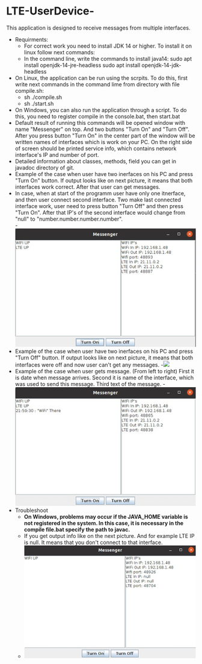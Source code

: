 # LTE-UserDevice-
This application is designed to receive messages from multiple interfaces.

- Requirments:
  - For correct work you need to install JDK 14 or higher. To install it on linux follow next commands:
  - In the command line, write the commands to install java14:
    sudo apt install openjdk-14-jre-headless
    sudo apt install openjdk-14-jdk-headless
- On Linux, the application can be run using the scrpits. To do this, first write next commands in the command lime from directory with file compile.sh:
  - sh ./compile.sh
  - sh ./start.sh 
- On Windows, you can also run the application through a script. To do this, you need to register compile in the console.bat, then start.bat
- Default result of running this commands will be opened window with name "Messenger" on top. And two buttons "Turn On" and "Turn Off". After you press button "Turn On" in the center part of the window will be written names of interfaces which is work on your PC. On the right side of screen should be printed service info, which contains network interface's IP and number of port.
- Detailed information about classes, methods, field you can get in javadoc directory of git.
- Example of the case when user have two inerfaces on his PC and press "Turn On" button. If output looks like on next picture, it means that both interfaces work correct. After that user can get messages.
- In case, when at start of the programm user have only one itnerface, and then user connect second interface. Two make last connected interface work, user need to press button "Turn Off" and then press "Turn On". After that IP's of the second interface would change from "null" to "number.number.number.number".   
-![](readmeImages/bothUp.jpg)
- Example of the case when user have two inerfaces on his PC and press "Turn Off" button. If output looks like on next picture, it means that both interfaces were off and now user can't get any messages.
-![](readmeImages/bothOff.jpg)
- Example of the case when user gets message. (From left to right) First it is date when message arrives. Second it is name of the interface, which was used to send this message. Third text of the message.
-![](readmeImages/getMessage.jpg)
- Troubleshoot 
  - __On Windows, problems may occur if the JAVA_HOME variable is not registered in the system. In this case, it is necessary in the compile file.bat specify the path to javac.__
  - If you get output info like on the next picture. And for example LTE IP is null. It means that you don't connect to that interface.
  - ![](readmeImages/wifiUp.jpg)
